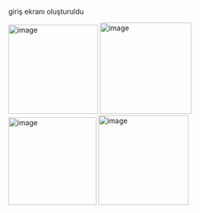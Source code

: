 giriş ekranı oluşturuldu

<img width="179" alt="image" src="https://github.com/vedataydinn/E-ticaretUygulamasi/assets/163201453/941b0b87-1ad4-42de-8732-fa5b5e7f106a">

<img width="183" alt="image" src="https://github.com/vedataydinn/E-ticaretUygulamasi/assets/163201453/28a91d2c-d2d6-4506-ba32-d955ee87d0b8">


<img width="176" alt="image" src="https://github.com/vedataydinn/Mobil_E-ticaretUygulamasi/assets/163201453/1e5be11b-ce01-48f9-ae37-593c08d22396">

<img width="180" alt="image" src="https://github.com/vedataydinn/Mobil_E-ticaretUygulamasi/assets/163201453/b4593057-626b-422d-aa31-871e3369fef5">




